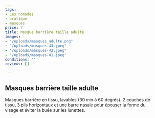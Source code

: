 ```yaml
---
tags:
- Les nomades
- pratique
- masques
price: 7
title: Masque barrière taille adulte
images:
- "/uploads/masques_adulte.png"
- "/uploads/masques-43.jpeg"
- "/uploads/masques-42.jpeg"
- "/uploads/masques-41.jpeg"
conditions: ''
reviews: []

---
```

## Masques barrière taille adulte

Masques barrière en tissu, lavables (30 min à 60 degrés). 2 couches de tissu, 3 plis horizontaux et une barre nasale pour épouser la forme du visage et éviter la buée sur les lunettes.